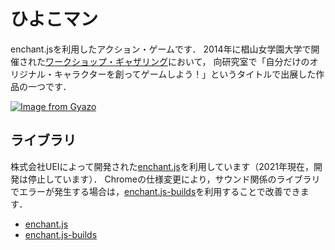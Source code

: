 # ひよこマン

enchant.jsを利用したアクション・ゲームです．
2014年に椙山女学園大学で開催された[ワークショップ・ギャザリング](http://workshop.ciao.jp/gathering/)において，
向研究室で「自分だけのオリジナル・キャラクターを創ってゲームしよう！」というタイトルで出展した作品の一つです．

[![Image from Gyazo](https://i.gyazo.com/8a23778745856ff137040f870905c79b.gif)](https://gyazo.com/8a23778745856ff137040f870905c79b)

## ライブラリ

株式会社UEIによって開発された[enchant.js](https://github.com/wise9/enchant.js)を利用しています（2021年現在，開発は停止しています）．
Chromeの仕様変更により，サウンド関係のライブラリでエラーが発生する場合は，[enchant.js-builds](https://github.com/ghelia/enchant.js-builds)を利用することで改善できます．

- [enchant.js](https://github.com/wise9/enchant.js)
- [enchant.js-builds](https://github.com/ghelia/enchant.js-builds)
